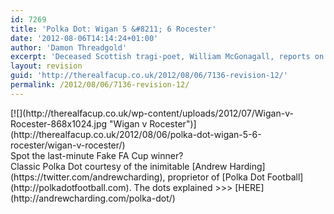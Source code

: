 ```yaml
---
id: 7269
title: 'Polka Dot: Wigan 5 &#8211; 6 Rocester'
date: '2012-08-06T14:14:24+01:00'
author: 'Damon Threadgold'
excerpt: 'Deceased Scottish tragi-poet, William McGonagall, reports on the the fearful fever afflicting the Athletics of Wigan, where Beecham first sold his wares.'
layout: revision
guid: 'http://therealfacup.co.uk/2012/08/06/7136-revision-12/'
permalink: /2012/08/06/7136-revision-12/
---
```


<div>[![](http://therealfacup.co.uk/wp-content/uploads/2012/07/Wigan-v-Rocester-868x1024.jpg "Wigan v Rocester")](http://therealfacup.co.uk/2012/08/06/polka-dot-wigan-5-6-rocester/wigan-v-rocester/)</div><div></div><div>Spot the last-minute Fake FA Cup winner?</div><div></div><div>Classic Polka Dot courtesy of the inimitable [Andrew Harding](https://twitter.com/andrewcharding), proprietor of [Polka Dot Football](http://polkadotfootball.com). The dots explained &gt;&gt;&gt; [HERE](http://andrewcharding.com/polka-dot/)</div><div></div>